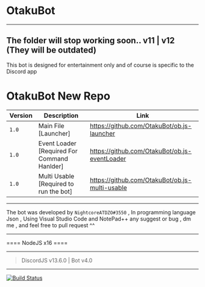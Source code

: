 # OtakuBot

-------
The folder will stop working soon.. v11 | v12 (They will be outdated)
-------

This bot is designed for entertainment only and of course is specific to the Discord app

# OtakuBot New Repo

|  Version  |                     Description                      |                      Link                         |
| ----------------- | -------------------------------------------- | ------------------------------------------------- |
| `1.0`             | Main File [Launcher]                         | https://github.com/OtakuBot/ob.js-launcher        |
| `1.0`             | Event Loader [Required For Command Hanlder]  | https://github.com/OtakuBot/ob.js-eventLoader     |
| `1.0`              | Multi Usable [Required to run the bot]       | https://github.com/OtakuBot/ob.js-multi-usable    |

- - - - - - - -
The bot was developed by `NightcoreATDZO#3550` , In programming language Json ,
Using Visual Studio Code and NotePad++
any suggest or bug , dm me , and feel free to pull request ^^
- - - - - - - -
==== NodeJS x16 ====
- - - - - - - -
> DiscordJS v13.6.0 | Bot v4.0 
- - - - - - - -
[![Build Status](https://travis-ci.com/serin3/OtakuBot.svg?branch=master)](https://travis-ci.com/serin3/OtakuBot)

